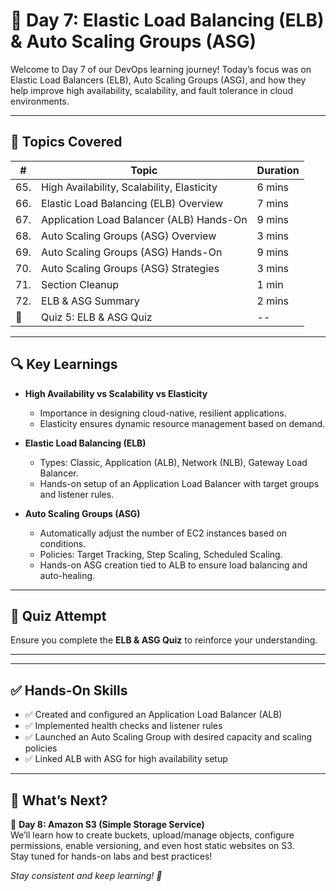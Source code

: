 # 📗 Day 7: Elastic Load Balancing (ELB) & Auto Scaling Groups (ASG)

Welcome to Day 7 of our DevOps learning journey! Today’s focus was on Elastic Load Balancers (ELB), Auto Scaling Groups (ASG), and how they help improve high availability, scalability, and fault tolerance in cloud environments.

---

## 🧠 Topics Covered

| #   | Topic | Duration |
|-----|-------|----------|
| 65. | High Availability, Scalability, Elasticity | 6 mins |
| 66. | Elastic Load Balancing (ELB) Overview | 7 mins |
| 67. | Application Load Balancer (ALB) Hands-On | 9 mins |
| 68. | Auto Scaling Groups (ASG) Overview | 3 mins |
| 69. | Auto Scaling Groups (ASG) Hands-On | 9 mins |
| 70. | Auto Scaling Groups (ASG) Strategies | 3 mins |
| 71. | Section Cleanup | 1 min |
| 72. | ELB & ASG Summary | 2 mins |
| 📘 | Quiz 5: ELB & ASG Quiz | -- |

---

## 🔍 Key Learnings

- **High Availability vs Scalability vs Elasticity**
  - Importance in designing cloud-native, resilient applications.
  - Elasticity ensures dynamic resource management based on demand.

- **Elastic Load Balancing (ELB)**
  - Types: Classic, Application (ALB), Network (NLB), Gateway Load Balancer.
  - Hands-on setup of an Application Load Balancer with target groups and listener rules.

- **Auto Scaling Groups (ASG)**
  - Automatically adjust the number of EC2 instances based on conditions.
  - Policies: Target Tracking, Step Scaling, Scheduled Scaling.
  - Hands-on ASG creation tied to ALB to ensure load balancing and auto-healing.

---

## 🧪 Quiz Attempt

Ensure you complete the **ELB & ASG Quiz** to reinforce your understanding.

---

---

## ✅ Hands-On Skills

- ✅ Created and configured an Application Load Balancer (ALB)
- ✅ Implemented health checks and listener rules
- ✅ Launched an Auto Scaling Group with desired capacity and scaling policies
- ✅ Linked ALB with ASG for high availability setup

---

## 📘 What’s Next?

🎯 **Day 8: Amazon S3 (Simple Storage Service)**  
We’ll learn how to create buckets, upload/manage objects, configure permissions, enable versioning, and even host static websites on S3.  
Stay tuned for hands-on labs and best practices!


_Stay consistent and keep learning! 💪_




